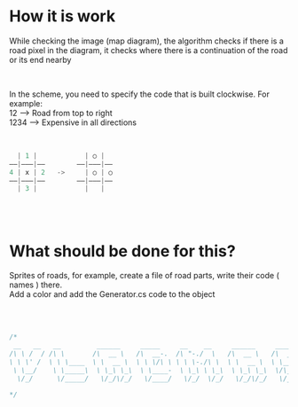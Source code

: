 # How it is work

While checking the image (map diagram), the algorithm checks if there is a road pixel in the diagram, it checks where there is a continuation of the road or its end nearby

<br />

In the scheme, you need to specify the code that is built clockwise.
For example: <br />
12 –> Road from top to right <br/>
1234 –> Expensive in all directions

<br />

``` csharp
  | 1 |            | ○ |  
––|–––|––        ––|–––|––
4 | x | 2   ->     | ○ | ○
––|–––|––        ––|–––|––
  | 3 |            |   |   
```

<br />
<br />

# What should be done for this?
Sprites of roads, for example, create a file of road parts, write their code ( names ) there.<br />
Add a color and add the Generator.cs code to the object

<br />
<br />

``` csharp
/*
 __   __   __         ______     _____     __    __     ______     ______     __  __     ______    
/\ \ /  / /\ \       /\  __ \   /\  __-.  /\ "-./  \   /\  __ \   /\  ___\   /\ \/ /    /\  __ \   
\ \ \' /  \ \ \____  \ \  __ \  \ \ \/\ \ \ \ \-./\ \  \ \  __ \  \ \___  \  \ \  _"-.  \ \  __ \  
 \ \__/    \ \_____\  \ \_\ \_\  \ \____-  \ \_\ \ \_\  \ \_\ \_\  \/\_____\  \ \_\ \_\  \ \_\ \_\ 
  \/_/      \/_____/   \/_/\/_/   \/____/   \/_/  \/_/   \/_/\/_/   \/_____/   \/_/\/_/   \/_/\/_/ 
                                                                                                   
*/
```
